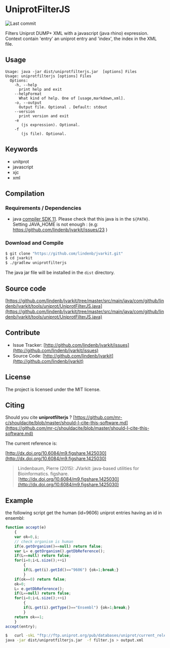 # UniprotFilterJS

![Last commit](https://img.shields.io/github/last-commit/lindenb/jvarkit.png)

Filters Uniprot DUMP+ XML with a javascript  (java rhino) expression. Context contain 'entry' an uniprot entry and 'index', the index in the XML file.


## Usage

```
Usage: java -jar dist/uniprotfilterjs.jar  [options] Files
Usage: uniprotfilterjs [options] Files
  Options:
    -h, --help
      print help and exit
    --helpFormat
      What kind of help. One of [usage,markdown,xml].
    -o, --output
      Output file. Optional . Default: stdout
    --version
      print version and exit
    -e
       (js expression). Optional.
    -f
       (js file). Optional.

```


## Keywords

 * unitprot
 * javascript
 * xjc
 * xml


## Compilation

### Requirements / Dependencies

* java [compiler SDK 11](https://jdk.java.net/11/). Please check that this java is in the `${PATH}`. Setting JAVA_HOME is not enough : (e.g: https://github.com/lindenb/jvarkit/issues/23 )


### Download and Compile

```bash
$ git clone "https://github.com/lindenb/jvarkit.git"
$ cd jvarkit
$ ./gradlew uniprotfilterjs
```

The java jar file will be installed in the `dist` directory.

## Source code 

[https://github.com/lindenb/jvarkit/tree/master/src/main/java/com/github/lindenb/jvarkit/tools/uniprot/UniprotFilterJS.java](https://github.com/lindenb/jvarkit/tree/master/src/main/java/com/github/lindenb/jvarkit/tools/uniprot/UniprotFilterJS.java)


## Contribute

- Issue Tracker: [http://github.com/lindenb/jvarkit/issues](http://github.com/lindenb/jvarkit/issues)
- Source Code: [http://github.com/lindenb/jvarkit](http://github.com/lindenb/jvarkit)

## License

The project is licensed under the MIT license.

## Citing

Should you cite **uniprotfilterjs** ? [https://github.com/mr-c/shouldacite/blob/master/should-I-cite-this-software.md](https://github.com/mr-c/shouldacite/blob/master/should-I-cite-this-software.md)

The current reference is:

[http://dx.doi.org/10.6084/m9.figshare.1425030](http://dx.doi.org/10.6084/m9.figshare.1425030)

> Lindenbaum, Pierre (2015): JVarkit: java-based utilities for Bioinformatics. figshare.
> [http://dx.doi.org/10.6084/m9.figshare.1425030](http://dx.doi.org/10.6084/m9.figshare.1425030)


## Example
the following script get the human (id=9606) uniprot entries having an id in ensembl:

```javascript
function accept(e)
	{
	var ok=0,i;
	// check organism is human 
	if(e.getOrganism()==null) return false;
	var L= e.getOrganism().getDbReference();
	if(L==null) return false;
	for(i=0;i<L.size();++i)
		{
		if(L.get(i).getId()=="9606") {ok=1;break;}
		}
	if(ok==0) return false;
	ok=0;
	L= e.getDbReference();
	if(L==null) return false;
	for(i=0;i<L.size();++i)
		{
		if(L.get(i).getType()=="Ensembl") {ok=1;break;}
		}
	return ok==1;
	}
accept(entry);
```


```bash
$   curl -skL "ftp://ftp.uniprot.org/pub/databases/uniprot/current_release/knowledgebase/complete/uniprot_sprot.xml.gz" | gunzip -c |\
java -jar dist/uniprotfilterjs.jar  -f filter.js > output.xml
```




